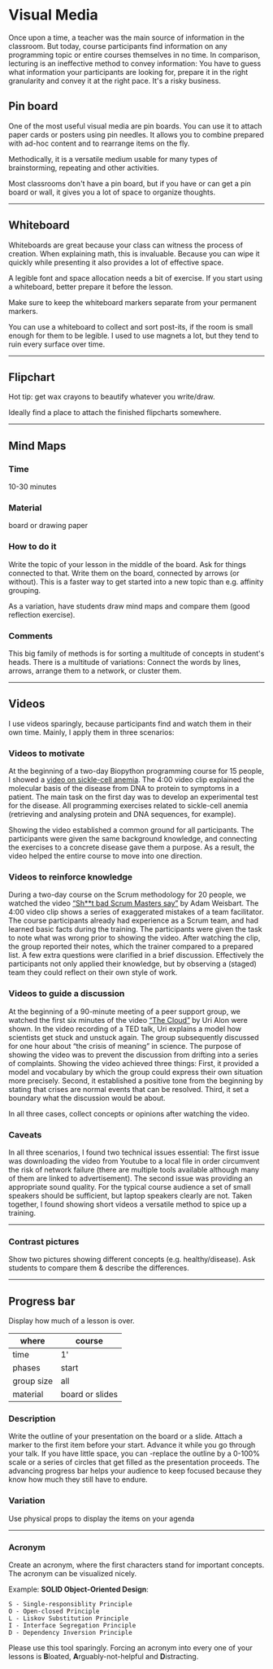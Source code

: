 
# Visual Media

Once upon a time, a teacher was the main source of information in the classroom. But today, course participants find information on any programming topic or entire courses themselves in no time. In comparison, lecturing is an ineffective method to convey information: You have to guess what information your participants are looking for, prepare it in the right granularity and convey it at the right pace. It's a risky business.

## Pin board

One of the most useful visual media are pin boards. You can use it to attach paper cards or posters using pin needles. It allows you to combine prepared with ad-hoc content and to rearrange items on the fly.

Methodically, it is a versatile medium usable for many types of brainstorming, repeating and other activities.

Most classrooms don't have a pin board, but if you have or can get a pin board or wall, it gives you a lot of space to organize thoughts.

----

## Whiteboard

Whiteboards are great because your class can witness the process of creation. When explaining math, this is invaluable. Because you can wipe it quickly while presenting it also provides a lot of effective space.

A legible font and space allocation needs a bit of exercise. If you start using a whiteboard, better prepare it before the lesson.

Make sure to keep the whiteboard markers separate from your permanent markers.

You can use a whiteboard to collect and sort post-its, if the room is small enough for them to be legible. I used to use magnets a lot, but they tend to ruin every surface over time.

----

## Flipchart

Hot tip: get wax crayons to beautify whatever you write/draw.

Ideally find a place to attach the finished flipcharts somewhere.

----

## Mind Maps

### Time

10-30 minutes

### Material

board or drawing paper

### How to do it
Write the topic of your lesson in the middle of the board. Ask for things connected to that. Write them on the board, connected by arrows (or without). This is a faster way to get started into a new topic than e.g. affinity grouping.

As a variation, have students draw mind maps and compare them (good reflection exercise).

### Comments

This big family of methods is for sorting a multitude of concepts in student's heads. There is a multitude of variations: Connect the words by lines, arrows, arrange them to a network, or cluster them.

----

## Videos

I use videos sparingly, because participants find and watch them in their own time. Mainly, I apply them in three scenarios:

### Videos to motivate

At the beginning of a two-day Biopython programming course for 15
people, I showed a [video on sickle-cell anemia](http://www.youtube.com/watch?v=R4-c3hUhhyc). The
4:00 video clip explained the molecular basis of the disease from DNA to
protein to symptoms in a patient. The main task on the first day was to
develop an experimental test for the disease. All programming exercises
related to sickle-cell anemia (retrieving and analysing protein and DNA
sequences, for example).

Showing the video established a common ground
for all participants. The participants were given the same background
knowledge, and connecting the exercises to a concrete disease gave them
a purpose. As a result, the video helped the entire course to move into
one direction.

### Videos to reinforce knowledge

During a two-day course on the Scrum methodology for 20 people, we watched the
video [“Sh\*\*t bad Scrum Masters say”](http://www.youtube.com/watch?v=GGbsgs611MM) by Adam Weisbart. The 4:00 video clip shows a series of exaggerated mistakes of a
team facilitator. The course participants already had experience as a
Scrum team, and had learned basic facts during the training. The
participants were given the task to note what was wrong prior to showing
the video. After watching the clip, the group reported their notes,
which the trainer compared to a prepared list. A few extra questions
were clarified in a brief discussion. Effectively the participants not
only applied their knowledge, but by observing a (staged) team they
could reflect on their own style of work.

### Videos to guide a discussion

At the beginning of a 90-minute meeting of a peer support group, we watched the
first six minutes of the video [“The Cloud”](http://www.youtube.com/watch?v=RVoz_pEeV8I) by Uri Alon were
shown. In the video recording of a TED talk, Uri explains a
model how scientists get stuck and unstuck again. The group
subsequently discussed for one hour about “the crisis of meaning” in
science. The purpose of showing the video was to prevent the discussion
from drifting into a series of complaints. Showing the video achieved
three things: First, it provided a model and vocabulary by which the
group could express their own situation more precisely. Second, it
established a positive tone from the beginning by stating that crises
are normal events that can be resolved. Third, it set a boundary what
the discussion would be about.

In all three cases, collect concepts or opinions after watching the video.

### Caveats

In all three scenarios, I found two technical issues essential: The
first issue was downloading the video from Youtube to a local file in
order circumvent the risk of network failure (there are multiple tools
available although many of them are linked to advertisement). The second
issue was providing an appropriate sound quality. For the typical course
audience a set of small speakers should be sufficient, but laptop
speakers clearly are not. Taken together, I found showing short videos a versatile method to spice
up a training.

----

### Contrast pictures
Show two pictures showing different concepts (e.g. healthy/disease). Ask students to compare them & describe the differences.

----

## Progress bar

Display how much of a lesson is over.

| where | course |
|-------|--------|
| time  | 1'     |
| phases | start |
| group size | all |
| material | board or slides |

### Description

Write the outline of your presentation on the board or a slide. Attach a marker to the first item before your start. Advance it while you go through your talk. If you have little space, you can -replace the outline by a 0-100% scale or a series of circles that get filled as the presentation proceeds. The advancing progress bar helps your audience to keep focused because they know how much they still have to endure.

### Variation

Use physical props to display the items on your agenda

----

### Acronym
Create an acronym, where the first characters stand for important concepts.
The acronym can be visualized nicely.

Example: **SOLID Object-Oriented Design**:

    S - Single-responsiblity Principle
    O - Open-closed Principle
    L - Liskov Substitution Principle
    I - Interface Segregation Principle
    D - Dependency Inversion Principle

Please use this tool sparingly.
Forcing an acronym into every one of your lessons is **B**loated, **A**rguably-not-helpful and **D**istracting.
